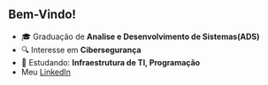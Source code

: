 ## Bem-Vindo!

- 🎓 Graduação de **Analise e Desenvolvimento de Sistemas(ADS)**
- 🔍 Interesse em **Cibersegurança**
- 📘 Estudando: **Infraestrutura de TI, Programação**
- Meu <a href="https://www.linkedin.com/in/lucas-santos-191577202/">LinkedIn</a>
